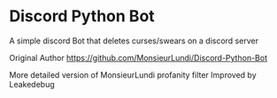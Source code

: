 # Discord Python Bot

A simple discord Bot that deletes curses/swears on a discord server


Original Author https://github.com/MonsieurLundi/Discord-Python-Bot

More detailed version of MonsieurLundi profanity filter
Improved by Leakedebug
